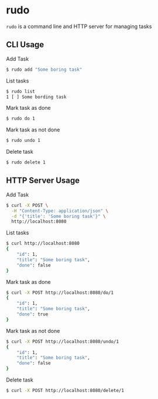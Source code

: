 # rudo

`rudo` is a command line and HTTP server for managing tasks

## CLI Usage

Add Task

```bash
$ rudo add "Some boring task"
```

List tasks

```bash
$ rudo list
1 [ ] Some bording task
```
Mark task as done

```bash
$ rudo do 1
```

Mark task as not done

```bash
$ rudo undo 1
```

Delete task

```bash
$ rudo delete 1
```

## HTTP Server Usage

Add Task

```bash
$ curl -X POST \
  -H "Content-Type: application/json" \
  -d "{'title': 'Some boring task'}" \
  http://localhost:8080
```

List tasks

```bash
$ curl http://localhost:8080
{
    "id": 1,
    "title": "Some boring task",
    "done": false
}
```

Mark task as done

```bash
$ curl -X POST http://localhost:8080/do/1
{
    "id": 1,
    "title": "Some boring task",
    "done": true
}
```

Mark task as not done

```bash
$ curl -X POST http://localhost:8080/undo/1
{
    "id": 1,
    "title": "Some boring task",
    "done": false
}
```

Delete task

```bash
$ curl -X POST http://localhost:8080/delete/1
```

